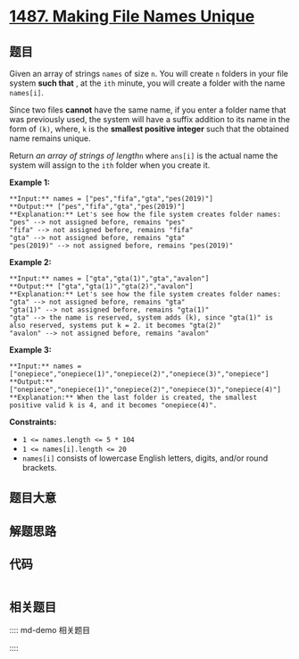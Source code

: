 # [1487. Making File Names Unique](https://leetcode.com/problems/making-file-names-unique)

## 题目

Given an array of strings `names` of size `n`. You will create `n` folders in
your file system **such that** , at the `ith` minute, you will create a folder
with the name `names[i]`.

Since two files **cannot** have the same name, if you enter a folder name that
was previously used, the system will have a suffix addition to its name in the
form of `(k)`, where, `k` is the **smallest positive integer** such that the
obtained name remains unique.

Return _an array of strings of length_`n` where `ans[i]` is the actual name
the system will assign to the `ith` folder when you create it.



**Example 1:**

    
    
    **Input:** names = ["pes","fifa","gta","pes(2019)"]
    **Output:** ["pes","fifa","gta","pes(2019)"]
    **Explanation:** Let's see how the file system creates folder names:
    "pes" --> not assigned before, remains "pes"
    "fifa" --> not assigned before, remains "fifa"
    "gta" --> not assigned before, remains "gta"
    "pes(2019)" --> not assigned before, remains "pes(2019)"
    

**Example 2:**

    
    
    **Input:** names = ["gta","gta(1)","gta","avalon"]
    **Output:** ["gta","gta(1)","gta(2)","avalon"]
    **Explanation:** Let's see how the file system creates folder names:
    "gta" --> not assigned before, remains "gta"
    "gta(1)" --> not assigned before, remains "gta(1)"
    "gta" --> the name is reserved, system adds (k), since "gta(1)" is also reserved, systems put k = 2. it becomes "gta(2)"
    "avalon" --> not assigned before, remains "avalon"
    

**Example 3:**

    
    
    **Input:** names = ["onepiece","onepiece(1)","onepiece(2)","onepiece(3)","onepiece"]
    **Output:** ["onepiece","onepiece(1)","onepiece(2)","onepiece(3)","onepiece(4)"]
    **Explanation:** When the last folder is created, the smallest positive valid k is 4, and it becomes "onepiece(4)".
    



**Constraints:**

  * `1 <= names.length <= 5 * 104`
  * `1 <= names[i].length <= 20`
  * `names[i]` consists of lowercase English letters, digits, and/or round brackets.


## 题目大意

## 解题思路

## 代码

```javascript

```

## 相关题目

:::: md-demo 相关题目

::::
